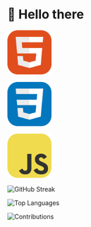 <h1>🤟 Hello there</h1>

  <p>
    <img src="https://github.com/tandpfun/skill-icons/blob/main/icons/HTML.svg" alt="HTML" width="100px">
  </p>
  <p>
    <img src="https://github.com/tandpfun/skill-icons/blob/main/icons/CSS.svg" alt="CSS" width="100px">
  </p>
  <p>
    <img src="https://github.com/tandpfun/skill-icons/blob/main/icons/JavaScript.svg" alt="JS" width="100px">
  </p>

![GitHub Streak](https://streak-stats.demolab.com/?user=SayHelloLexa) 

![Top Languages](https://github-readme-stats-gamma-woad-31.vercel.app/api/top-langs/?username=SayHelloLexa&layout=compact)

![Contributions](https://ssr-contributions-svg.vercel.app/_/SayHelloLexa?chart=3dbar&gap=0.6&scale=2&gradient=true&flatten=1&animation=wave&animation_duration=3&animation_delay=0.03&animation_amplitude=24&animation_frequency=0.1&animation_wave_center=19_3&format=svg&weeks=40)
